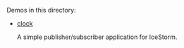 Demos in this directory:

- [clock](./clock)

  A simple publisher/subscriber application for IceStorm.

